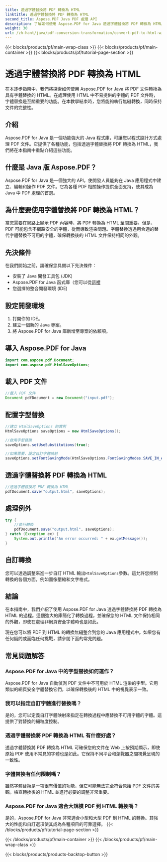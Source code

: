 ```yaml
---
title: 透過字體替換將 PDF 轉換為 HTML
linktitle: 透過字體替換將 PDF 轉換為 HTML
second_title: Aspose.PDF Java PDF 處理 API
description: 了解如何使用 Aspose.PDF for Java 透過字體替換將 PDF 轉換為 HTML。具有原始程式碼的逐步指南，可實現無縫轉換。立即優化您的網頁內容！
weight: 30
url: /zh-hant/java/pdf-conversion-transformation/convert-pdf-to-html-with-font-substitution/
---
```


{{< blocks/products/pf/main-wrap-class >}}
{{< blocks/products/pf/main-container >}}
{{< blocks/products/pf/tutorial-page-section >}}

# 透過字體替換將 PDF 轉換為 HTML


在本逐步指南中，我們將探索如何使用 Aspose.PDF for Java 將 PDF 文件轉換為具有字體替換的 HTML。在處理使用 HTML 中不易提供的字體的 PDF 文件時，字體替換是至關重要的功能。在本教學結束時，您將能夠執行無縫轉換，同時保持文件的完整性。

## 介紹

Aspose.PDF for Java 是一個功能強大的 Java 程式庫，可讓您以程式設計方式處理 PDF 文件。它提供了各種功能，包括透過字體替換將 PDF 轉換為 HTML，我們將在本指南中重點介紹這些功能。

## 什麼是 Java 版 Aspose.PDF？

Aspose.PDF for Java 是一個強大的 API，使開發人員能夠在 Java 應用程式中建立、編輯和操作 PDF 文件。它為各種 PDF 相關操作提供全面支持，使其成為 Java 中 PDF 處理的首選。

## 為什麼要使用字體替換將 PDF 轉換為 HTML？

當您需要在網路上顯示 PDF 內容時，將 PDF 轉換為 HTML 至關重要。但是，PDF 可能包含不網路安全的字體，從而導致渲染問題。字體替換透過用合適的替代字體替換不可用的字體，確保轉換後的 HTML 文件保持相同的外觀。

## 先決條件

在我們開始之前，請確保您具備以下先決條件：

- 安裝了 Java 開發工具包 (JDK)
-  Aspose.PDF for Java 函式庫（您可以從[這裡](https://releases.aspose.com/pdf/java/)
- 您選擇的整合開發環境 (IDE)

## 設定開發環境

1. 打開你的 IDE。
2. 建立一個新的 Java 專案。
3. 將 Aspose.PDF for Java 庫新增至專案的依賴項。

## 導入 Aspose.PDF for Java

```java
import com.aspose.pdf.Document;
import com.aspose.pdf.HtmlSaveOptions;
```

## 載入 PDF 文件

```java
//載入 PDF 文件
Document pdfDocument = new Document("input.pdf");
```

## 配置字型替換

```java
//建立 HtmlSaveOptions 的實例
HtmlSaveOptions saveOptions = new HtmlSaveOptions();

//啟用字型替換
saveOptions.setUseSubstitutions(true);

//如果需要，設定自訂字體映射
saveOptions.setFontSavingMode(HtmlSaveOptions.FontSavingModes.SAVE_IN_ALL_FORMATS);
```

## 透過字體替換將 PDF 轉換為 HTML

```java
//透過字體替換將 PDF 轉換為 HTML
pdfDocument.save("output.html", saveOptions);
```

## 處理例外

```java
try {
    //執行轉換
    pdfDocument.save("output.html", saveOptions);
} catch (Exception ex) {
    System.out.println("An error occurred: " + ex.getMessage());
}
```

## 自訂轉換

您可以透過調整來進一步自訂 HTML 輸出`HtmlSaveOptions`參數。這允許您控制轉換的各個方面，例如圖像壓縮和文字格式。

## 結論

在本指南中，我們介紹了使用 Aspose.PDF for Java 透過字體替換將 PDF 轉換為 HTML 的過程。這個強大的庫簡化了轉換過程，並確保您的 HTML 文件保持相同的外觀，即使在處理非網頁安全字體時也是如此。

現在您可以將 PDF 到 HTML 的轉換無縫整合到您的 Java 應用程式中。如果您有任何疑問或面臨任何挑戰，請參閱下面的常見問題。

## 常見問題解答

### Aspose.PDF for Java 中的字型替換如何運作？

Aspose.PDF for Java 自動偵測 PDF 文件中不可用於 HTML 渲染的字型。它用類似的網頁安全字體替換它們，以確保轉換後的 HTML 中的視覺表示一致。

### 我可以指定自訂字體進行替換嗎？

是的，您可以定義自訂字體映射來指定在轉換過程中應替換不可用字體的字體。這提供了對替換的細粒度控制。

### 透過字體替換將 PDF 轉換為 HTML 有什麼好處？

透過字體替換將 PDF 轉換為 HTML 可確保您的文件在 Web 上按預期顯示，即使原始 PDF 使用不常見的字體也是如此。它保持不同平台和瀏覽器之間視覺呈現的一致性。

### 字體替換有任何限制嗎？

雖然字體替換是一項很有價值的功能，但它可能無法完全符合原始 PDF 文件的美觀。檢查轉換後的 HTML 並進行必要的調整非常重要。

### Aspose.PDF for Java 適合大規模 PDF 到 HTML 轉換嗎？

是的，Aspose.PDF for Java 非常適合小型和大型 PDF 到 HTML 的轉換。其強大的性能和自訂選項使其成為各種項目的可靠選擇。
{{< /blocks/products/pf/tutorial-page-section >}}

{{< /blocks/products/pf/main-container >}}
{{< /blocks/products/pf/main-wrap-class >}}

{{< blocks/products/products-backtop-button >}}
